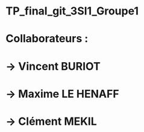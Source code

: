 # TP_final_git_3SI1_Groupe1

# Collaborateurs :
# -> Vincent BURIOT
# -> Maxime LE HENAFF
# -> Clément MEKIL

